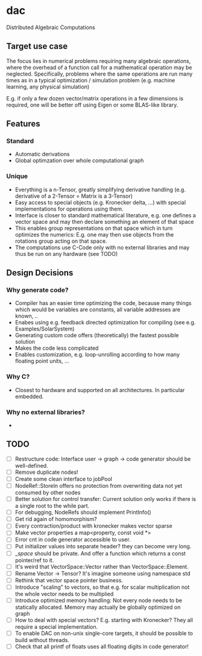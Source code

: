 # dac
Distributed Algebraic Computations

## Target use case
The focus lies in numerical problems requiring many algebraic operations, where the overhead of a function call for a mathematical operation may be neglected. Specifically, problems where the same operations are run many times as in a typical optimization / simulation problem (e.g. machine learning, any physical simulation) 

E.g. if only a few dozen vector/matrix operations in a few dimensions is required, one will be better off using Eigen or some BLAS-like library.

## Features
### Standard
- Automatic derivations
- Global optimzation over whole computational graph

### Unique
- Everything is a n-Tensor, greatly simplifying derivative handling (e.g. derivative of a 2-Tensor = Matrix is a 3-Tensor)
- Easy access to special objects (e.g. Kronecker delta, ...) with special implementations for operations using them.
- Interface is closer to standard mathematical literature, e.g. one defines a vector space and may then declare something an element of that space
- This enables group representations on that space which in turn optimizes the numerics: E.g. one may then use objects from the rotations group acting on that space.
- The computations use C-Code only with no external libraries and may thus be run on any hardware (see TODO)

## Design Decisions
### Why generate code?
- Compiler has an easier time optimizing the code, because many things which would be variables are constants, all variable addresses are known, ..
- Enabes using e.g. feedback directed optimization for compiling (see e.g. Examples/SolarSystem)
- Generating custom code offers (theoretically) the fastest possible solution
- Makes the code less complicated
- Enables customization, e.g. loop-unrolling according to how many floating point units, ...

### Why C?
- Closest to hardware and supported on all architectures. In particular embedded.

### Why no external libraries?
- 

## TODO
- [ ]	Restructure code: Interface user -> graph -> code generator should be well-defined.
- [ ]	Remove duplicate nodes!
- [ ]   Create some clean interface to jobPool
- [ ]	NodeRef::StoreIn offers no protection from overwriting data not yet consumed by other nodes
- [ ]	Better solution for control transfer: Current solution only works if there is a single root to the while part.
- [ ]	For debugging, NodeRefs should implement PrintInfo()
- [ ]	Get rid again of homomorphism?
- [ ]	Every contraction/product with kronecker makes vector sparse
- [ ]	Make vector properties a map<property, const void *>
- [ ]	Error cnt in code generator accessible to user.
- [ ]   Put initializer values into separate header? they can become very long.
- [ ]   __space_ should be private. And offer a function which returns a const pointer/ref to it.
- [ ]	It's weird that VectorSpace::Vector rather than VectorSpace::Element.
- [ ]	Rename Vector -> Tensor? It's imagine someone using namespace std
- [ ]	Rethink that vector space pointer business.
- [ ]	Introduce "scaling" to vectors, so that e.g. for scalar multiplication not the whole vector needs to be multiplied
- [ ]   Introduce optimized memory handling: Not every node needs to be statically allocated. Memory may actually be globally optimized on graph
- [ ]   How to deal with special vectors? E.g. starting with Kronecker? They all require a special implementation.
- [ ]   To enable DAC on non-unix single-core targets, it should be possible to build without threads.
- [ ]	Check that all printf of floats uses all floating digits in code generator!